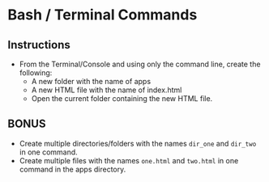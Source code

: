 # Bash / Terminal Commands

## Instructions

* From the Terminal/Console and using only the command line, create the following:
  * A new folder with the name of apps
  * A new HTML file with the name of index.html
  * Open the current folder containing the new HTML file.

## BONUS
* Create multiple directories/folders with the names `dir_one` and `dir_two` in one command.
* Create multiple files with the names `one.html` and `two.html` in one command in the apps directory.
